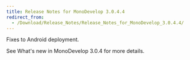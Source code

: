 ```yaml
---
title: Release Notes for MonoDevelop 3.0.4.4
redirect_from:
  - /Download/Release_Notes/Release_Notes_for_MonoDevelop_3.0.4.4/
---
```


Fixes to Android deployment.

See What's new in MonoDevelop 3.0.4 for more details.
